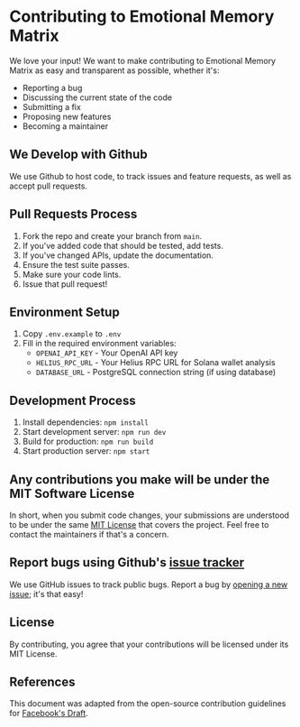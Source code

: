 # Contributing to Emotional Memory Matrix

We love your input! We want to make contributing to Emotional Memory Matrix as easy and transparent as possible, whether it's:

- Reporting a bug
- Discussing the current state of the code
- Submitting a fix
- Proposing new features
- Becoming a maintainer

## We Develop with Github
We use Github to host code, to track issues and feature requests, as well as accept pull requests.

## Pull Requests Process
1. Fork the repo and create your branch from `main`.
2. If you've added code that should be tested, add tests.
3. If you've changed APIs, update the documentation.
4. Ensure the test suite passes.
5. Make sure your code lints.
6. Issue that pull request!

## Environment Setup
1. Copy `.env.example` to `.env`
2. Fill in the required environment variables:
   - `OPENAI_API_KEY` - Your OpenAI API key
   - `HELIUS_RPC_URL` - Your Helius RPC URL for Solana wallet analysis
   - `DATABASE_URL` - PostgreSQL connection string (if using database)

## Development Process
1. Install dependencies: `npm install`
2. Start development server: `npm run dev`
3. Build for production: `npm run build`
4. Start production server: `npm start`

## Any contributions you make will be under the MIT Software License
In short, when you submit code changes, your submissions are understood to be under the same [MIT License](http://choosealicense.com/licenses/mit/) that covers the project. Feel free to contact the maintainers if that's a concern.

## Report bugs using Github's [issue tracker](issues)
We use GitHub issues to track public bugs. Report a bug by [opening a new issue](); it's that easy!

## License
By contributing, you agree that your contributions will be licensed under its MIT License.

## References
This document was adapted from the open-source contribution guidelines for [Facebook's Draft](https://github.com/facebook/draft-js/blob/a9316a723f9e918afde44dea68b5f9f39b7d9b00/CONTRIBUTING.md).
